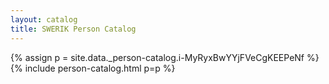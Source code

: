 ```yaml
---
layout: catalog
title: SWERIK Person Catalog
---
```

{% assign p = site.data._person-catalog.i-MyRyxBwYYjFVeCgKEEPeNf %}
{% include person-catalog.html p=p %}

